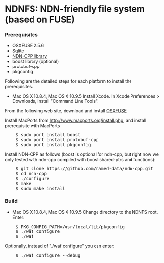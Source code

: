 # NDNFS: NDN-friendly file system (based on FUSE)

### Prerequisites

* OSXFUSE 2.5.6
* Sqlite
* [NDN-CPP library](github.com/named-data/ndn-cpp)
* boost library (optional)
* protobuf-cpp
* pkgconfig

Following are the detailed steps for each platform to install the prerequisites.

* Mac OS X 10.8.4, Mac OS X 10.9.5
Install Xcode.
In Xcode Preferences > Downloads, install "Command Line Tools".

From the following web site, download and install [OSXFUSE](http://osxfuse.github.io/2013/05/01/OSXFUSE-2.5.6.html)

Install MacPorts from http://www.macports.org/install.php, and install prerequisite with MacPorts
<pre>
    $ sudo port install boost
    $ sudo port install protobuf-cpp
    $ sudo port install pkgconfig
</pre>
Install NDN-CPP as follows (boost is optional for ndn-cpp, but right now we only tested with ndn-cpp compiled with boost shared-ptrs and functions):
<pre>
    $ git clone https://github.com/named-data/ndn-cpp.git
    $ cd ndn-cpp
    $ ./configure
    $ make
    $ sudo make install
</pre>

### Build

* Mac OS X 10.8.4, Mac OS X 10.9.5
Change directory to the NDNFS root.  Enter:
<pre>
    $ PKG_CONFIG_PATH=/usr/local/lib/pkgconfig 
    $ ./waf configure
    $ ./waf
</pre>

Optionally, instead of "./waf configure" you can enter:
<pre>
    $ ./waf configure --debug
</pre>